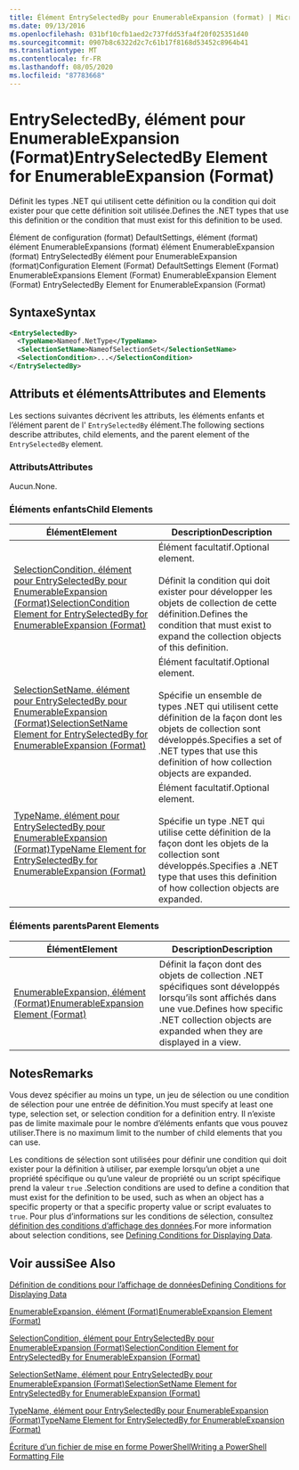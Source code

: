```yaml
---
title: Élément EntrySelectedBy pour EnumerableExpansion (format) | Microsoft Docs
ms.date: 09/13/2016
ms.openlocfilehash: 031bf10cfb1aed2c737fdd53fa4f20f025351d40
ms.sourcegitcommit: 0907b8c6322d2c7c61b17f8168d53452c8964b41
ms.translationtype: MT
ms.contentlocale: fr-FR
ms.lasthandoff: 08/05/2020
ms.locfileid: "87783668"
---
```

# <a name="entryselectedby-element-for-enumerableexpansion-format"></a><span data-ttu-id="e4e2f-102">EntrySelectedBy, élément pour EnumerableExpansion (Format)</span><span class="sxs-lookup"><span data-stu-id="e4e2f-102">EntrySelectedBy Element for EnumerableExpansion (Format)</span></span>

<span data-ttu-id="e4e2f-103">Définit les types .NET qui utilisent cette définition ou la condition qui doit exister pour que cette définition soit utilisée.</span><span class="sxs-lookup"><span data-stu-id="e4e2f-103">Defines the .NET types that use this definition or the condition that must exist for this definition to be used.</span></span>

<span data-ttu-id="e4e2f-104">Élément de configuration (format) DefaultSettings, élément (format) élément EnumerableExpansions (format) élément EnumerableExpansion (format) EntrySelectedBy élément pour EnumerableExpansion (format)</span><span class="sxs-lookup"><span data-stu-id="e4e2f-104">Configuration Element (Format) DefaultSettings Element (Format) EnumerableExpansions Element (Format) EnumerableExpansion Element (Format) EntrySelectedBy Element for EnumerableExpansion (Format)</span></span>

## <a name="syntax"></a><span data-ttu-id="e4e2f-105">Syntaxe</span><span class="sxs-lookup"><span data-stu-id="e4e2f-105">Syntax</span></span>

```xml
<EntrySelectedBy>
  <TypeName>Nameof.NetType</TypeName>
  <SelectionSetName>NameofSelectionSet</SelectionSetName>
  <SelectionCondition>...</SelectionCondition>
</EntrySelectedBy>
```

## <a name="attributes-and-elements"></a><span data-ttu-id="e4e2f-106">Attributs et éléments</span><span class="sxs-lookup"><span data-stu-id="e4e2f-106">Attributes and Elements</span></span>

<span data-ttu-id="e4e2f-107">Les sections suivantes décrivent les attributs, les éléments enfants et l’élément parent de l' `EntrySelectedBy` élément.</span><span class="sxs-lookup"><span data-stu-id="e4e2f-107">The following sections describe attributes, child elements, and the parent element of the `EntrySelectedBy` element.</span></span>

### <a name="attributes"></a><span data-ttu-id="e4e2f-108">Attributs</span><span class="sxs-lookup"><span data-stu-id="e4e2f-108">Attributes</span></span>

<span data-ttu-id="e4e2f-109">Aucun.</span><span class="sxs-lookup"><span data-stu-id="e4e2f-109">None.</span></span>

### <a name="child-elements"></a><span data-ttu-id="e4e2f-110">Éléments enfants</span><span class="sxs-lookup"><span data-stu-id="e4e2f-110">Child Elements</span></span>

|<span data-ttu-id="e4e2f-111">Élément</span><span class="sxs-lookup"><span data-stu-id="e4e2f-111">Element</span></span>|<span data-ttu-id="e4e2f-112">Description</span><span class="sxs-lookup"><span data-stu-id="e4e2f-112">Description</span></span>|
|-------------|-----------------|
|[<span data-ttu-id="e4e2f-113">SelectionCondition, élément pour EntrySelectedBy pour EnumerableExpansion (Format)</span><span class="sxs-lookup"><span data-stu-id="e4e2f-113">SelectionCondition Element for EntrySelectedBy for EnumerableExpansion (Format)</span></span>](./selectioncondition-element-for-entryselectedby-for-enumerableexpansion-format.md)|<span data-ttu-id="e4e2f-114">Élément facultatif.</span><span class="sxs-lookup"><span data-stu-id="e4e2f-114">Optional element.</span></span><br /><br /> <span data-ttu-id="e4e2f-115">Définit la condition qui doit exister pour développer les objets de collection de cette définition.</span><span class="sxs-lookup"><span data-stu-id="e4e2f-115">Defines the condition that must exist to expand the collection objects of this definition.</span></span>|
|[<span data-ttu-id="e4e2f-116">SelectionSetName, élément pour EntrySelectedBy pour EnumerableExpansion (Format)</span><span class="sxs-lookup"><span data-stu-id="e4e2f-116">SelectionSetName Element for EntrySelectedBy for EnumerableExpansion (Format)</span></span>](./selectionsetname-element-for-entryselectedby-for-enumerableexpansion-format.md)|<span data-ttu-id="e4e2f-117">Élément facultatif.</span><span class="sxs-lookup"><span data-stu-id="e4e2f-117">Optional element.</span></span><br /><br /> <span data-ttu-id="e4e2f-118">Spécifie un ensemble de types .NET qui utilisent cette définition de la façon dont les objets de collection sont développés.</span><span class="sxs-lookup"><span data-stu-id="e4e2f-118">Specifies a set of .NET types that use this definition of how collection objects are expanded.</span></span>|
|[<span data-ttu-id="e4e2f-119">TypeName, élément pour EntrySelectedBy pour EnumerableExpansion (Format)</span><span class="sxs-lookup"><span data-stu-id="e4e2f-119">TypeName Element for EntrySelectedBy for EnumerableExpansion (Format)</span></span>](./typename-element-for-entryselectedby-for-enumerableexpansion-format.md)|<span data-ttu-id="e4e2f-120">Élément facultatif.</span><span class="sxs-lookup"><span data-stu-id="e4e2f-120">Optional element.</span></span><br /><br /> <span data-ttu-id="e4e2f-121">Spécifie un type .NET qui utilise cette définition de la façon dont les objets de la collection sont développés.</span><span class="sxs-lookup"><span data-stu-id="e4e2f-121">Specifies a .NET type that uses this definition of how collection objects are expanded.</span></span>|

### <a name="parent-elements"></a><span data-ttu-id="e4e2f-122">Éléments parents</span><span class="sxs-lookup"><span data-stu-id="e4e2f-122">Parent Elements</span></span>

|<span data-ttu-id="e4e2f-123">Élément</span><span class="sxs-lookup"><span data-stu-id="e4e2f-123">Element</span></span>|<span data-ttu-id="e4e2f-124">Description</span><span class="sxs-lookup"><span data-stu-id="e4e2f-124">Description</span></span>|
|-------------|-----------------|
|[<span data-ttu-id="e4e2f-125">EnumerableExpansion, élément (Format)</span><span class="sxs-lookup"><span data-stu-id="e4e2f-125">EnumerableExpansion Element (Format)</span></span>](./enumerableexpansion-element-format.md)|<span data-ttu-id="e4e2f-126">Définit la façon dont des objets de collection .NET spécifiques sont développés lorsqu’ils sont affichés dans une vue.</span><span class="sxs-lookup"><span data-stu-id="e4e2f-126">Defines how specific .NET collection objects are expanded when they are displayed in a view.</span></span>|

## <a name="remarks"></a><span data-ttu-id="e4e2f-127">Notes</span><span class="sxs-lookup"><span data-stu-id="e4e2f-127">Remarks</span></span>

<span data-ttu-id="e4e2f-128">Vous devez spécifier au moins un type, un jeu de sélection ou une condition de sélection pour une entrée de définition.</span><span class="sxs-lookup"><span data-stu-id="e4e2f-128">You must specify at least one type, selection set, or selection condition for a definition entry.</span></span> <span data-ttu-id="e4e2f-129">Il n’existe pas de limite maximale pour le nombre d’éléments enfants que vous pouvez utiliser.</span><span class="sxs-lookup"><span data-stu-id="e4e2f-129">There is no maximum limit to the number of child elements that you can use.</span></span>

<span data-ttu-id="e4e2f-130">Les conditions de sélection sont utilisées pour définir une condition qui doit exister pour la définition à utiliser, par exemple lorsqu’un objet a une propriété spécifique ou qu’une valeur de propriété ou un script spécifique prend la valeur `true` .</span><span class="sxs-lookup"><span data-stu-id="e4e2f-130">Selection conditions are used to define a condition that must exist for the definition to be used, such as when an object has a specific property or that a specific property value or script evaluates to `true`.</span></span> <span data-ttu-id="e4e2f-131">Pour plus d’informations sur les conditions de sélection, consultez [définition des conditions d’affichage des données](./defining-conditions-for-displaying-data.md).</span><span class="sxs-lookup"><span data-stu-id="e4e2f-131">For more information about selection conditions, see [Defining Conditions for Displaying Data](./defining-conditions-for-displaying-data.md).</span></span>

## <a name="see-also"></a><span data-ttu-id="e4e2f-132">Voir aussi</span><span class="sxs-lookup"><span data-stu-id="e4e2f-132">See Also</span></span>

[<span data-ttu-id="e4e2f-133">Définition de conditions pour l’affichage de données</span><span class="sxs-lookup"><span data-stu-id="e4e2f-133">Defining Conditions for Displaying Data</span></span>](./defining-conditions-for-displaying-data.md)

[<span data-ttu-id="e4e2f-134">EnumerableExpansion, élément (Format)</span><span class="sxs-lookup"><span data-stu-id="e4e2f-134">EnumerableExpansion Element (Format)</span></span>](./enumerableexpansion-element-format.md)

[<span data-ttu-id="e4e2f-135">SelectionCondition, élément pour EntrySelectedBy pour EnumerableExpansion (Format)</span><span class="sxs-lookup"><span data-stu-id="e4e2f-135">SelectionCondition Element for EntrySelectedBy for EnumerableExpansion (Format)</span></span>](./selectioncondition-element-for-entryselectedby-for-enumerableexpansion-format.md)

[<span data-ttu-id="e4e2f-136">SelectionSetName, élément pour EntrySelectedBy pour EnumerableExpansion (Format)</span><span class="sxs-lookup"><span data-stu-id="e4e2f-136">SelectionSetName Element for EntrySelectedBy for EnumerableExpansion (Format)</span></span>](./selectionsetname-element-for-entryselectedby-for-enumerableexpansion-format.md)

[<span data-ttu-id="e4e2f-137">TypeName, élément pour EntrySelectedBy pour EnumerableExpansion (Format)</span><span class="sxs-lookup"><span data-stu-id="e4e2f-137">TypeName Element for EntrySelectedBy for EnumerableExpansion (Format)</span></span>](./typename-element-for-entryselectedby-for-enumerableexpansion-format.md)

[<span data-ttu-id="e4e2f-138">Écriture d’un fichier de mise en forme PowerShell</span><span class="sxs-lookup"><span data-stu-id="e4e2f-138">Writing a PowerShell Formatting File</span></span>](./writing-a-powershell-formatting-file.md)
